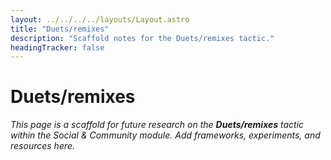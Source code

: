 ```yaml
---
layout: ../../../../layouts/Layout.astro
title: "Duets/remixes"
description: "Scaffold notes for the Duets/remixes tactic."
headingTracker: false
---
```

# Duets/remixes

_This page is a scaffold for future research on the **Duets/remixes** tactic within the Social & Community module. Add frameworks, experiments, and resources here._
